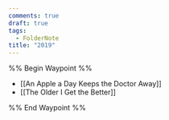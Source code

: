 ```yaml
---
comments: true
draft: true
tags:
  - FolderNote
title: "2019"
---
```

%% Begin Waypoint %%
- [[An Apple a Day Keeps the Doctor Away]]
- [[The Older I Get the Better]]

%% End Waypoint %%
